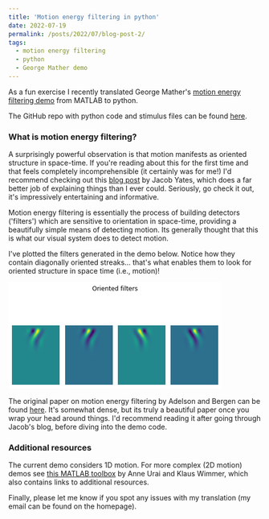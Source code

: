 ```yaml
---
title: 'Motion energy filtering in python'
date: 2022-07-19
permalink: /posts/2022/07/blog-post-2/
tags:
  - motion energy filtering
  - python
  - George Mather demo
---
```


As a fun exercise I recently translated George Mather's [motion energy filtering demo](http://www.georgemather.com/Model.html) from MATLAB to python. 

The GitHub repo with python code and stimulus files can be found [here](https://github.com/bootstrapbill/motion-energy-python-translation). 

### What is motion energy filtering?
A surprisingly powerful observation is that motion manifests as oriented structure in space-time. If you're reading about this for the first time and that feels completely incomprehensible (it certainly was for me!) I'd recommend checking out this [blog post](https://jake.vision/blog/motion-illusions/) by Jacob Yates, which does a far better job of explaining things than I ever could. Seriously, go check it out, it's impressively entertaining and informative.

Motion energy filtering is essentially the process of building detectors ('filters') which are sensitive to orientation in space-time, providing a beautifully simple means of detecting motion. Its generally thought that this is what our visual system does to detect motion.

I've plotted the filters generated in the demo below. Notice how they contain diagonally oriented streaks... that's what enables them to look for oriented structure in space time (i.e., motion)! 

<img src="../images/motion_energy_filters.jpg" alt="Oriented filters">

The original paper on motion energy filtering by Adelson and Bergen can be found [here](https://opg.optica.org/josaa/fulltext.cfm?uri=josaa-2-2-284&id=1945). It's somewhat dense, but its truly a beautiful paper once you wrap your head around things. I'd recommend reading it after going through Jacob's blog, before diving into the demo code.

### Additional resources

The current demo considers 1D motion. For more complex (2D motion) demos see [this MATLAB toolbox](https://github.com/anne-urai/motion_energy_filtering) by Anne Urai and Klaus Wimmer, which also contains links to additional resources. 

Finally, please let me know if you spot any issues with my translation (my email can be found on the homepage).  